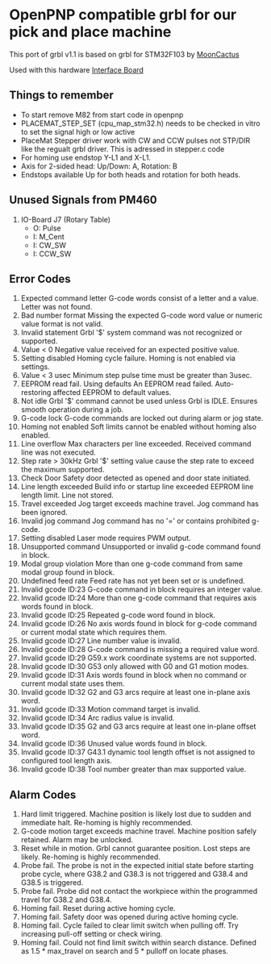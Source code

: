 OpenPNP compatible grbl for our pick and place machine
======================================================
This port of grbl v1.1 is based on grbl for STM32F103 by [MoonCactus](https://github.com/MoonCactus/grbl-STM32F103)

Used with this hardware [Interface Board](https://bitbucket.org/kurzschluss/stm286-interface-board/src/master/)

Things to remember
------------------
* To start remove M82 from start code in openpnp
* PLACEMAT_STEP_SET (cpu_map_stm32.h) needs to be checked in vitro to set the signal high or low active
* PlaceMat Stepper driver work with CW and CCW pulses not STP/DIR like the regualt grbl driver. This is adressed in stepper.c code
* For homing use endstop Y-L1 and X-L1.
* Axis for 2-sided head: Up/Down: A, Rotation: B
* Endstops available Up for both heads and rotation for both heads.

Unused Signals from PM460
-------------------------
1. IO-Board J7 (Rotary Table)
   * O: Pulse
   * I: M_Cent
   * I: CW_SW
   * I: CCW_SW

Error Codes
-----------
1. Expected command letter G-code words consist of a letter and a value. Letter was not found.
2. Bad number format Missing the expected G-code word value or numeric value format is not valid.
3. Invalid statement Grbl '$' system command was not recognized or supported.
4. Value < 0 Negative value received for an expected positive value.
5. Setting disabled Homing cycle failure. Homing is not enabled via settings.
6. Value < 3 usec Minimum step pulse time must be greater than 3usec.
7. EEPROM read fail. Using defaults An EEPROM read failed. Auto-restoring affected EEPROM to default values.
8. Not idle Grbl '$' command cannot be used unless Grbl is IDLE. Ensures smooth operation during a job.
9. G-code lock G-code commands are locked out during alarm or jog state.
10. Homing not enabled Soft limits cannot be enabled without homing also enabled.
11. Line overflow Max characters per line exceeded. Received command line was not executed.
12. Step rate > 30kHz Grbl '$' setting value cause the step rate to exceed the maximum supported.
13. Check Door Safety door detected as opened and door state initiated.
14. Line length exceeded Build info or startup line exceeded EEPROM line length limit. Line not stored.
15. Travel exceeded Jog target exceeds machine travel. Jog command has been ignored.
16. Invalid jog command Jog command has no '=' or contains prohibited g-code.
17. Setting disabled Laser mode requires PWM output.
20. Unsupported command Unsupported or invalid g-code command found in block.
21. Modal group violation More than one g-code command from same modal group found in block.
22. Undefined feed rate Feed rate has not yet been set or is undefined.
23. Invalid gcode ID:23 G-code command in block requires an integer value.
24. Invalid gcode ID:24 More than one g-code command that requires axis words found in block.
25. Invalid gcode ID:25 Repeated g-code word found in block.
26. Invalid gcode ID:26 No axis words found in block for g-code command or current modal state which requires them.
27. Invalid gcode ID:27 Line number value is invalid.
28. Invalid gcode ID:28 G-code command is missing a required value word.
29. Invalid gcode ID:29 G59.x work coordinate systems are not supported.
30. Invalid gcode ID:30 G53 only allowed with G0 and G1 motion modes.
31. Invalid gcode ID:31 Axis words found in block when no command or current modal state uses them.
32. Invalid gcode ID:32 G2 and G3 arcs require at least one in-plane axis word.
33. Invalid gcode ID:33 Motion command target is invalid.
34. Invalid gcode ID:34 Arc radius value is invalid.
35. Invalid gcode ID:35 G2 and G3 arcs require at least one in-plane offset word.
36. Invalid gcode ID:36 Unused value words found in block.
37. Invalid gcode ID:37 G43.1 dynamic tool length offset is not assigned to configured tool length axis.
38. Invalid gcode ID:38 Tool number greater than max supported value.

Alarm Codes
-----------
1. Hard limit triggered. Machine position is likely lost due to sudden and immediate halt. Re-homing is highly recommended.
2. G-code motion target exceeds machine travel. Machine position safely retained. Alarm may be unlocked.
3. Reset while in motion. Grbl cannot guarantee position. Lost steps are likely. Re-homing is highly recommended.
4. Probe fail. The probe is not in the expected initial state before starting probe cycle, where G38.2 and G38.3 is not triggered and G38.4 and G38.5 is triggered.
5. Probe fail. Probe did not contact the workpiece within the programmed travel for G38.2 and G38.4.
6. Homing fail. Reset during active homing cycle.
7. Homing fail. Safety door was opened during active homing cycle.
8. Homing fail. Cycle failed to clear limit switch when pulling off. Try increasing pull-off setting or check wiring.
9. Homing fail. Could not find limit switch within search distance. Defined as 1.5 * max_travel on search and 5 * pulloff on locate phases.

